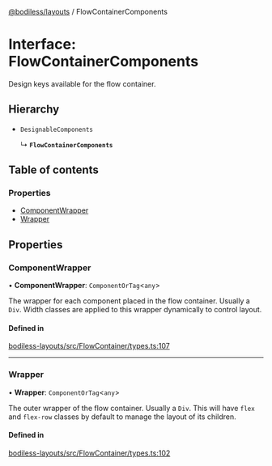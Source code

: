 [@bodiless/layouts](../README.md) / FlowContainerComponents

# Interface: FlowContainerComponents

Design keys available for the flow container.

## Hierarchy

- `DesignableComponents`

  ↳ **`FlowContainerComponents`**

## Table of contents

### Properties

- [ComponentWrapper](FlowContainerComponents.md#componentwrapper)
- [Wrapper](FlowContainerComponents.md#wrapper)

## Properties

### ComponentWrapper

• **ComponentWrapper**: `ComponentOrTag`<`any`\>

The wrapper for each component placed in the flow container.  Usually a `Div`.
Width classes are applied to this wrapper dynamically to control layout.

#### Defined in

[bodiless-layouts/src/FlowContainer/types.ts:107](https://github.com/wodenx/Bodiless-JS/blob/0aa0219c2/packages/bodiless-layouts/src/FlowContainer/types.ts#L107)

___

### Wrapper

• **Wrapper**: `ComponentOrTag`<`any`\>

The outer wrapper of the flow container.  Usually a `Div`.
This will have `flex` and `flex-row` classes by default to manage
the layout of its children.

#### Defined in

[bodiless-layouts/src/FlowContainer/types.ts:102](https://github.com/wodenx/Bodiless-JS/blob/0aa0219c2/packages/bodiless-layouts/src/FlowContainer/types.ts#L102)

